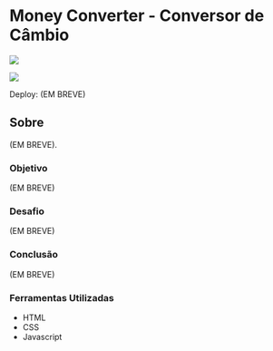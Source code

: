 # Money Converter - Conversor de Câmbio

![](./)

![](./)

Deploy: (EM BREVE)

## Sobre

(EM BREVE).

### Objetivo

(EM BREVE)

### Desafio

(EM BREVE)

### Conclusão

(EM BREVE)

### Ferramentas Utilizadas

- HTML
- CSS
- Javascript